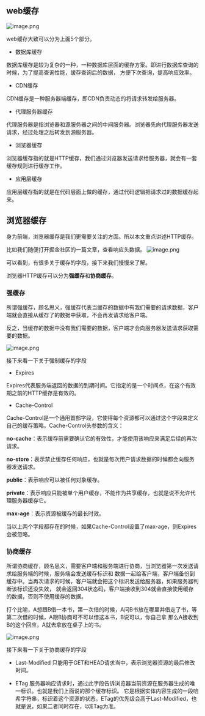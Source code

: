 ## web缓存
![image.png](https://p6-juejin.byteimg.com/tos-cn-i-k3u1fbpfcp/a314506e9e2a4a8cbf42e583b0e7e4f5~tplv-k3u1fbpfcp-watermark.image)

web缓存大致可以分为上面5个部分。

- 数据库缓存

数据库缓存是较为复杂的一种，一种数据库层面的缓存方案。即进行数据库查询的时候，为了提高查询性能，缓存查询后的数据，
  方便下次查询，提高响应效率。

- CDN缓存

CDN缓存是一种服务器端缓存，即CDN负责动态的将请求转发给服务器。

- 代理服务器缓存

代理服务器是指浏览器和源服务器之间的中间服务器。浏览器先向代理服务器发送请求，经过处理之后转发到源服务器。

- 浏览器缓存

浏览器缓存指的就是HTTP缓存，我们通过浏览器发送请求给服务器，就会有一套缓存规则进行缓存工作。

- 应用层缓存

应用层缓存指的就是在代码层面上做的缓存，通过代码逻辑把请求过的数据缓存起来。

## 浏览器缓存

身为前端，浏览器缓存是我们更需要关注的方面。所以本文重点讲述HTTP缓存。

比如我们随便打开掘金社区的一篇文章，查看响应头数据。
![image.png](https://p6-juejin.byteimg.com/tos-cn-i-k3u1fbpfcp/8b5d0e2adc1a4bac8a0e2b35dbabbae1~tplv-k3u1fbpfcp-watermark.image)

可以看到，有很多关于缓存的字段，接下来我们慢慢来了解。

浏览器HTTP缓存可以分为**强缓存**和**协商缓存**。

### 强缓存
所谓强缓存，顾名思义，强缓存代表当缓存的数据中有我们需要的请求数据，客户端就会直接从缓存了的数据中获取，不会再发请求给客户端。

反之，当缓存的数据中没有我们需要的数据，客户端才会向服务器发送请求获取需要的数据。

![image.png](https://p9-juejin.byteimg.com/tos-cn-i-k3u1fbpfcp/a9d726b8849a499aa6e00a38d95bdd4e~tplv-k3u1fbpfcp-watermark.image)

接下来看一下关于强制缓存的字段

- Expires

Expires代表服务端返回的数据的到期时间。它指定的是一个时间点，在这个有效期之前的HTTP缓存是有效的。

- Cache-Control 
  
Cache-Control是一个通用首部字段，它使得每个资源都可以通过这个字段来定义自己的缓存策略。Cache-Control头参数的含义：

**no-cache**：表示缓存前需要确认它的有效性，才能使用该响应来满足后续的再次请求。

**no-store**：表示禁止缓存任何响应，也就是每次用户请求数据的时候都会向服务器发送请求。

**public**：表示响应可以被任何对象缓存。

**private**：表示响应只能被单个用户缓存，不能作为共享缓存，也就是说不允许代理服务器缓存它。

**max-age**：表示资源被缓存的最长时效。

当以上两个字段都存在的时候，如果Cache-Control设置了max-age，则Expires会被忽略。

### 协商缓存
所谓协商缓存，顾名思义，需要客户端和服务端进行协商，当浏览器第一次发送请求给服务端的时候，服务端会发送缓存标识和
数据一起给客户端，客户端备份到缓存中。当再次请求的时候，客户端就会把这个标识发送给服务器，如果服务器判断该标识还没失效，
就会返回304状态码，客户端接收到304就会直接使用缓存的数据，否则不使用缓存的数据。

打个比喻，A想跟B借一本书，第一次借的时候，A问B书放在哪里并借走了书，等第二次借的时候，A跟B协商可不可以借这本书，B说可以，你自己拿
那么A接收到B的这个回应，A就去拿放在桌子上的书。

![image.png](https://p3-juejin.byteimg.com/tos-cn-i-k3u1fbpfcp/66c3f09a3219437bbe139cbf71306b53~tplv-k3u1fbpfcp-watermark.image)

接下来看一下关于协商缓存的字段

- Last-Modified
只能用于GET和HEAD请求当中，表示浏览器资源的最后修改时间。

- ETag 
服务器响应请求时，通过此字段告诉浏览器当前资源在服务器生成的唯一标识。也就是我们上面说的那个缓存标识。
  它是根据实体内容生成的一段哈希字符串，标识着这个资源的状态。ETag的优先级会高于Last-Modified，也就是说，如果二者同时存在，以ETag为准。
  

  


